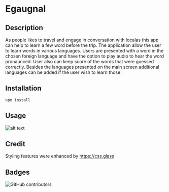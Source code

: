 # Egaugnal

## Description
As people likes to travel and engage in conversation with localas this app can help to learn a few word before the trip. The application allow the user to learn words in various languages. Users are presented with a word in the chosen foreign language and have the option to play audio to hear the word pronaunced. User also can keep score of the words that were guessed correctly. Besides the languages presented on the main screen additional languages can be added if the user wish to learn those. 

## Installation
`npm install`

## Usage

![alt text](./assets/homescreen.png)

## Credit
Styling features were enhanced by https://css.glass

## Badges
<img alt="GitHub contributors" src="https://img.shields.io/github/contributors/BryanBorek/egaugnal">